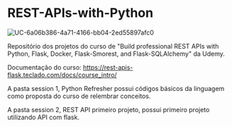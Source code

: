 # REST-APIs-with-Python
![UC-6a06b386-4a71-4166-bb04-2ed55897afc0](https://github.com/PedroPauloAguiar/REST-APIs-with-Python/assets/114187874/cd06b9cb-24e5-4379-b588-f903c5c0a91e)






Repositório dos projetos do curso de "Build professional REST APIs with Python, Flask, Docker, Flask-Smorest, and Flask-SQLAlchemy" da Udemy.

Documentação do curso: https://rest-apis-flask.teclado.com/docs/course_intro/ 

A pasta session 1, Python Refresher possui códigos básicos da linguagem como proposta do curso de relembrar conceitos.

A pasta session 2, REST API primeiro projeto, possui primeiro projeto utilizando API com flask.
